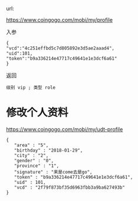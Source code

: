 url:

https://www.coingogo.com/mobi/my/profile

入参

	{
	"vcd":"4c251effbd5c7d805892e3d5ae2aaad4",
	"uid":101,
	"token":"b9a336214e47717c49641e1e3dcf6a61"
	}

返回

	级别 vip ; 类型 role


# 修改个人资料 #

https://www.coingogo.com/mobi/my/udt-profile


	{
	   "area" : "5",
	   "birthday" : "2018-01-29",
	   "city" : "2",
	   "gender" : "0",
	   "province" : "1",
	   "signature" : "来是come去是go",
	   "token" : "b9a336214e47717c49641e1e3dcf6a61",
	   "uid" : 101,
	   "vcd" : "2f79f873bf35d6963fbb3a9ba627493b"
	}


